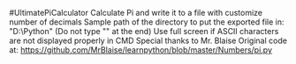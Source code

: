 #UltimatePiCalculator
Calculate Pi and write it to a file with customize number of decimals
Sample path of the directory to put the exported file in: "D:\Python" (Do not type "\" at the end)
Use full screen if ASCII characters are not displayed properly in CMD
Special thanks to Mr. Blaise
Original code at: https://github.com/MrBlaise/learnpython/blob/master/Numbers/pi.py
